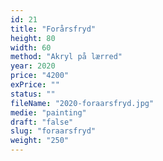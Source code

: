 ```yaml
---
id: 21
title: "Forårsfryd"
height: 80
width: 60
method: "Akryl på lærred"
year: 2020
price: "4200"
exPrice: ""
status: ""
fileName: "2020-foraarsfryd.jpg"
medie: "painting"
draft: "false"
slug: "foraarsfryd"
weight: "250"
---
```

